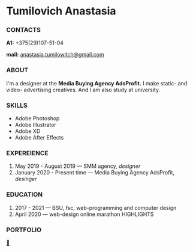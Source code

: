 # Tumilovich Anastasia

### CONTACTS

**A1:**   +375(29)107-51-04

**mail:**   anastasia.tumilowitch@gmail.com

### ABOUT

I'm a designer at the **Media Buying Agency AdsProfit.** I make static- and video- advertising creatives. And I am also study at university.

### SKILLS

* Adobe Photoshop
* Adobe Illustrator
* Adobe XD
* Adobe After Effects

### EXPEREIENCE

1. May 2019 - August 2019 — SMM agency, *designer*
2. January 2020 - Present time — Media Buying Agency AdsProfit, *desinger*

### EDUCATION

1. 2017 - 2021 — BSU, fsc, web-programming and computer design
2. April 2020 — web-design online marathon HIGHLIGHTS

### PORTFOLIO
[:open_file_folder:](https://drive.google.com/open?id=1JA9_EEbysPHod0B13Ir3WZd9TfYAHlMP)